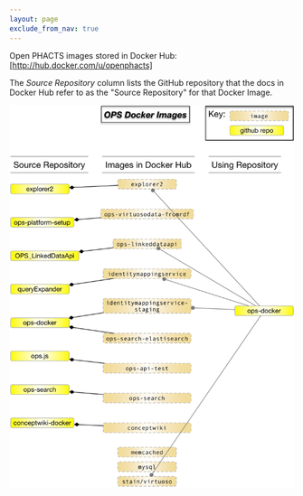 ```yaml
---
layout: page
exclude_from_nav: true
---
```


Open PHACTS images stored in Docker Hub:  [http://hub.docker.com/u/openphacts]

The _Source Repository_ column lists the GitHub repository that the docs in Docker Hub refer to as the "Source Repository" for that Docker Image.

![Diagram of images in docker hub.](/images/docker-hub-images.png)
